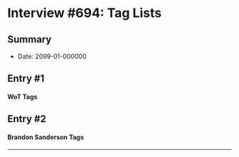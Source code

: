 # Interview #694: Tag Lists

## Summary

- Date: 2099-01-000000

## Entry #1

#### WoT Tags

## Entry #2

#### Brandon Sanderson Tags


---

